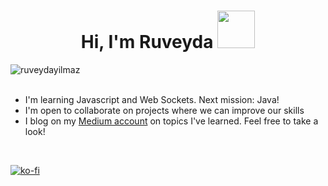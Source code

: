 <h1 align="center">
	Hi, I'm Ruveyda <img src="https://media2.giphy.com/media/6qZGWX9WcllbDiUyZz/giphy.gif?cid=790b76115934b2fb0c9ca177bb836038d7b68876e0c3daaa&rid=giphy.gif&ct=s" width="60">
</h1>

<img align="left" src="https://komarev.com/ghpvc/?username=ruveydayilmaz&label=Profile%20views&color=0e75b6&style=flat" alt="ruveydayilmaz" />
<br/>
<br/>

-  I'm learning Javascript and Web Sockets. Next mission: Java! <br/>
-  I'm open to collaborate on projects where we can improve our skills <br/>
-  I blog on my <a target="_blank" href="https://medium.com/@ruveydayilmaz">Medium account</a> on topics I've learned. Feel free to take a look!
<br/>

[![ko-fi](https://ko-fi.com/img/githubbutton_sm.svg)](https://ko-fi.com/H2H5IVCDC)
